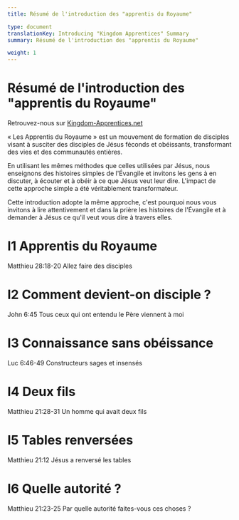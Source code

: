 ```yaml
---
title: Résumé de l'introduction des "apprentis du Royaume"

type: document
translationKey: Introducing "Kingdom Apprentices" Summary
summary: Résumé de l'introduction des "apprentis du Royaume"

weight: 1
---
```

# Résumé de l'introduction des "apprentis du Royaume"
Retrouvez-nous sur [Kingdom-Apprentices.net](https://kingdom-apprentices.net/)

« Les Apprentis du Royaume » est un mouvement de formation de disciples visant à susciter des disciples de Jésus féconds et obéissants, transformant des vies et des communautés entières.

En utilisant les mêmes méthodes que celles utilisées par Jésus, nous enseignons des histoires simples de l'Évangile et invitons les gens à en discuter, à écouter et à obéir à ce que Jésus veut leur dire. L'impact de cette approche simple a été véritablement transformateur.

Cette introduction adopte la même approche, c'est pourquoi nous vous invitons à lire attentivement et dans la prière les histoires de l'Évangile et à demander à Jésus ce qu'il veut vous dire à travers elles.
# I1 Apprentis du Royaume

Matthieu 28:18-20 Allez faire des disciples
# I2 Comment devient-on disciple ?

John 6:45 Tous ceux qui ont entendu le Père viennent à moi
# I3 Connaissance sans obéissance

Luc 6:46-49 Constructeurs sages et insensés
# I4 Deux fils

Matthieu 21:28-31 Un homme qui avait deux fils
# I5 Tables renversées

Matthieu 21:12 Jésus a renversé les tables
# I6 Quelle autorité ?

Matthieu 21:23-25 Par quelle autorité faites-vous ces choses ?